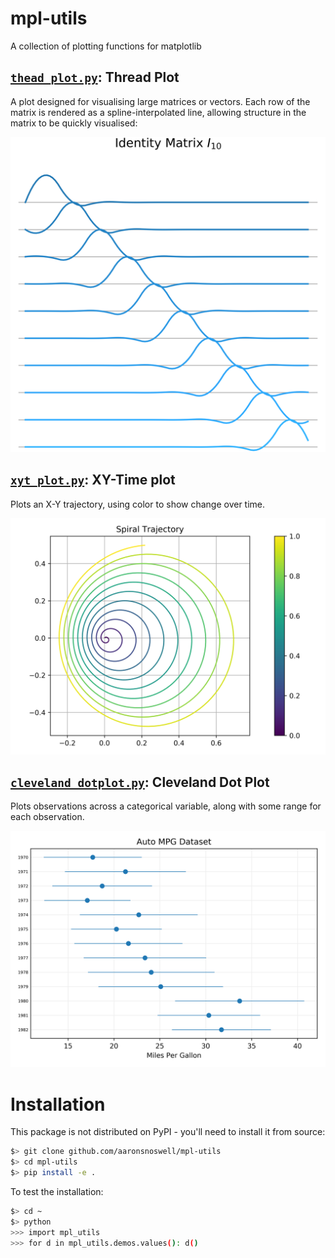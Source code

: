 # mpl-utils

A collection of plotting functions for matplotlib

## [`thead_plot.py`](mpl_utils/thread_plot.py): Thread Plot

A plot designed for visualising large matrices or vectors.
Each row of the matrix is rendered as a spline-interpolated line, allowing 
structure in the matrix to be quickly visualised:

<p align="center" >
    <img title="Thread plot example" src="figures/thread_plot.png" width="600pt" />
</p>

## [`xyt_plot.py`](mpl_utils/xyt_plot.py): XY-Time plot

Plots an X-Y trajectory, using color to show change over time.

<p align="center" >
    <img title="XYT plot example" src="figures/xyt_plot.png" width="600pt" />
</p>

## [`cleveland_dotplot.py`](mpl_utils/cleveland_dotplot.py): Cleveland Dot Plot

Plots observations across a categorical variable, along with some range for 
each observation.

<p align="center" >
    <img title="Cleveland dotplot example" src="figures/cleveland_dotplot.png" width="600pt" />
</p>

# Installation

This package is not distributed on PyPI - you'll need to install it from source:

```bash
$> git clone github.com/aaronsnoswell/mpl-utils
$> cd mpl-utils
$> pip install -e .
```

To test the installation:

```bash
$> cd ~
$> python
>>> import mpl_utils
>>> for d in mpl_utils.demos.values(): d()
```
